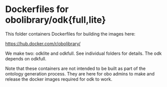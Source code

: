 # Dockerfiles for obolibrary/odk{full,lite}

This folder containers Dockerfiles for building the images here:

https://hub.docker.com/r/obolibrary/

We make two: odklite and odkfull. See individual folders for details.
The odk depends on odkfull.

Note that these containers are not intended to be built as part of the
ontology generation process. They are here for obo admins to make and
release the docker images required for odk to work.


